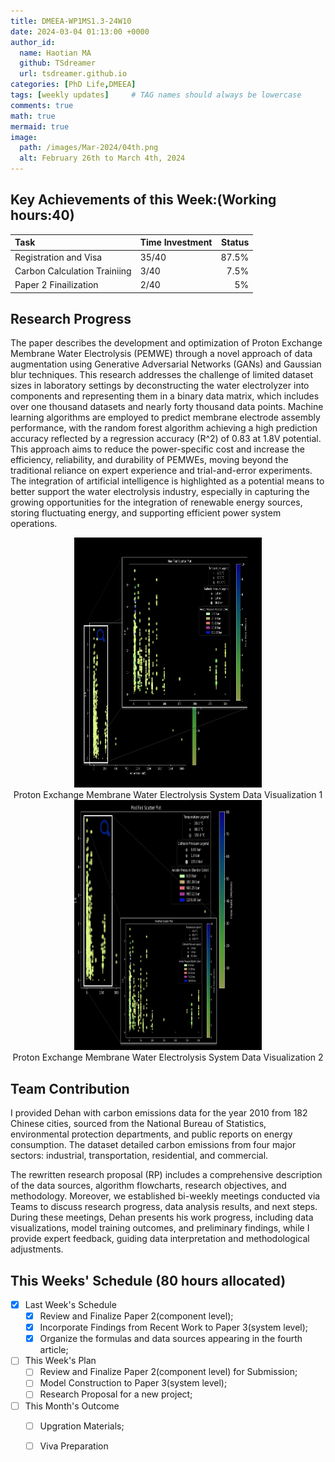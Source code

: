 ```yaml
---
title: DMEEA-WP1MS1.3-24W10
date: 2024-03-04 01:13:00 +0000
author_id:
  name: Haotian MA
  github: TSdreamer
  url: tsdreamer.github.io
categories: [PhD Life,DMEEA]
tags: [weekly updates]     # TAG names should always be lowercase
comments: true
math: true
mermaid: true
image:
  path: /images/Mar-2024/04th.png
  alt: February 26th to March 4th, 2024
---
```



## Key Achievements of this Week:(Working hours:40)

| Task                         | Time Investment  | Status  |
|:-----------------------------|:-----------------|--------:|
| Registration and Visa        | 35/40            | 87.5%   |
| Carbon Calculation Trainiing | 3/40             | 7.5%    |
| Paper 2 Finailization        | 2/40             | 5%      |



## Research Progress

The paper describes the development and optimization of Proton Exchange Membrane Water Electrolysis (PEMWE) through a novel approach of data augmentation using Generative Adversarial Networks (GANs) and Gaussian blur techniques. This research addresses the challenge of limited dataset sizes in laboratory settings by deconstructing the water electrolyzer into components and representing them in a binary data matrix, which includes over one thousand datasets and nearly forty thousand data points. Machine learning algorithms are employed to predict membrane electrode assembly performance, with the random forest algorithm achieving a high prediction accuracy reflected by a regression accuracy \(R^2\) of 0.83 at 1.8V potential. This approach aims to reduce the power-specific cost and increase the efficiency, reliability, and durability of PEMWEs, moving beyond the traditional reliance on expert experience and trial-and-error experiments. The integration of artificial intelligence is highlighted as a potential means to better support the water electrolysis industry, especially in capturing the growing opportunities for the integration of renewable energy sources, storing fluctuating energy, and supporting efficient power system operations.

<div style="text-align: center;">
  <div>
    <img src="/images/Mar-2024/1.png" width="300" height="400" alt="Proton Exchange Membrane Water Electrolysis System Data Visualization 1">
    <br>
    <span>Proton Exchange Membrane Water Electrolysis System Data Visualization 1</span>
  </div>
  <div>
    <img src="/images/Mar-2024/2.png" width="300" height="400" alt="Proton Exchange Membrane Water Electrolysis System Data Visualization 2">
    <br>
    <span>Proton Exchange Membrane Water Electrolysis System Data Visualization 2</span>
  </div>
</div>



## Team Contribution
I provided Dehan with carbon emissions data for the year 2010 from 182 Chinese cities, sourced from the National Bureau of Statistics, environmental protection departments, and public reports on energy consumption. The dataset detailed carbon emissions from four major sectors: industrial, transportation, residential, and commercial. 

The rewritten research proposal (RP) includes a comprehensive description of the data sources, algorithm flowcharts, research objectives, and methodology. Moreover, we established bi-weekly meetings conducted via Teams to discuss research progress, data analysis results, and next steps. During these meetings, Dehan presents his work progress, including data visualizations, model training outcomes, and preliminary findings, while I provide expert feedback, guiding data interpretation and methodological adjustments.



## This Weeks' Schedule (80 hours allocated)

- [x] Last Week's Schedule
  + [x] Review and Finalize Paper 2(component level);
  + [x] Incorporate Findings from Recent Work to Paper 3(system level);
  + [x] Organize the formulas and data sources appearing in the fourth article;

- [ ] This Week's Plan
  + [ ] Review and Finalize Paper 2(component level) for Submission;
  + [ ] Model Construction to Paper 3(system level);
  + [ ] Research Proposal for a new project;

- [ ] This Month's Outcome
  + [ ] Upgration Materials;
  + [ ] Viva Preparation



